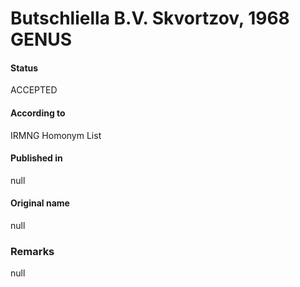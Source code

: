 Butschliella B.V. Skvortzov, 1968 GENUS
=======

#### Status
ACCEPTED

#### According to
IRMNG Homonym List

#### Published in
null

#### Original name
null

### Remarks
null